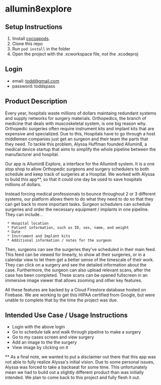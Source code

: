 # allumin8explore

## Setup Instructions
1. Iinstall [cocoapods](https://cocoapods.org/). 
2. Clone this repo
3. Run `pod install` in the folder
4. Open the project with the .xcworkspace file, not the .xcodeproj

## Login
* email: todd@gmail.com
* password: toddspass


## Product Description 

Every year, hospitals waste millions of dollars maintaing redundant systems and supply networks for surgery materials. Orthopedics, the branch of medicine that deals with muscoskeletal system, is one big reason why. Orthopedic surgeries often require instrument kits and implant kits that are expensive and specialized. Due to this, Hospitals have to go through a host middlemen companies just get an surgeon and their team the parts that they need. To tackle this problem, Alyssa Huffman founded Allumin8, a medical device startup that aims to simplify the whole pipeline between the manufacturer and hospital.  

Our app is Allumin8 Explore, a interface for the Allumin8 system. It is a one stop shop to allow Orthopedic surgeons and surgery schedulers to both schedule and keep track of surgeries at a Hospital. We worked with Alyssa to build this app**, so that it could one day be used to save hospitals millions of dollars. 

Instead forcing medical professionals to bounce throughout 2 or 3 different systems, our platform allows them to do what they need to do so that they can get back to more important tasks. Surgeon schedulers can schedule surgeries and order the necessary equipment / implants in one pipeline. They can include...

     * Hospital location
     * Patient information, such as ID, sex, name, and weight
     * Date 
     * Instrument and Implant kits
     * Additional information / notes for the surgeon
 
 Then, surgeons can see the surgeries they've scheduled in their main feed. This feed can be viewed for linearly, to show all their surgeries, or in a calendar view to let them get a better sense of the timescale of their work. They can click on a surgery and see the detailed information about the case. Furthermore, the surgeon can also upload relevant scans, after the case has been completed. These scans can be opened fullscreen in an immersive image viewer that allows zooming and other key features. 
 
All these features are backed by a Cloud Firestore database hosted on Firebase. We are working to get this HIPAA certified from Google, but were unable to complete that by the time the project was due. 
 
 
 ## Intended Use Case / Usage Instructions 
 * Login with the above login
 * Go to schedule talk and walk through pipeline to make a surgery
 * Go to my cases screen and view surgery
 * Add an image to the the surgery
 * View image by clicking on it 
 
 
** As a final note, we wanted to put a disclaimer out there that this app was not able to fully realize Alyssa's initial vision. Due to some personal issues, Alyssa was forced to take a backseat for some time. This unfortunately mean we had to build out a slightly different product than was initially intended. We plan to come back to this project and fully flesh it out. 
 
 
 
 
 
